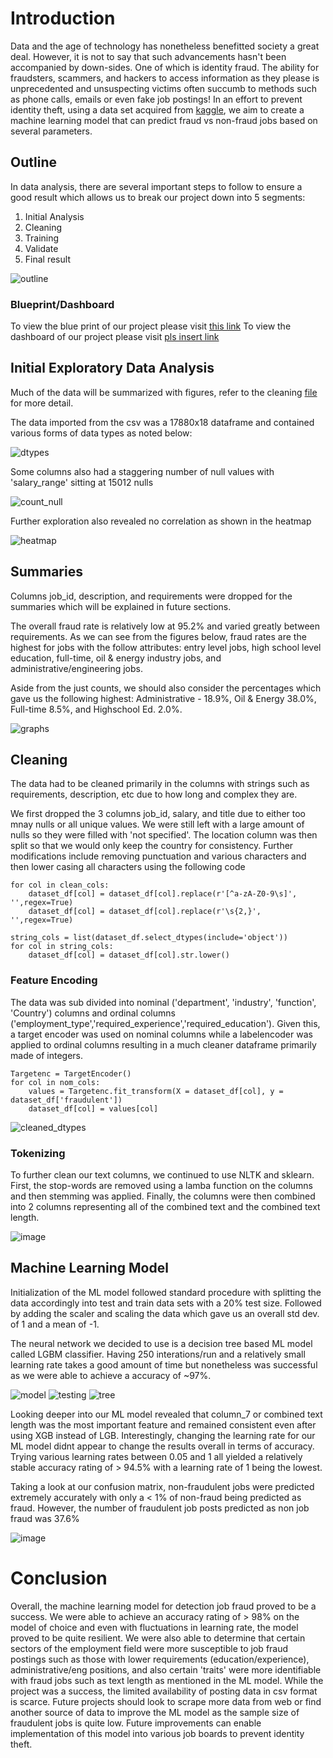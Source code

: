 # Introduction

Data and the age of technology has nonetheless benefitted society a great deal. However, it is not to say that such advancements hasn't been accompanied by down-sides. One of which is identity fraud. The ability for fraudsters, scammers, and hackers to access information as they please is unprecedented and unsuspecting victims often succumb to methods such as phone calls, emails or even fake job postings! In an effort to prevent identity theft, using a data set acquired from [kaggle](https://www.kaggle.com/datasets/shivamb/real-or-fake-fake-jobposting-prediction), we aim to create a machine learning model that can predict fraud vs non-fraud jobs based on several parameters.



## Outline

In data analysis, there are several important steps to follow to ensure a good result which allows us to break our project down into 5 segments:

1. Initial Analysis
2. Cleaning
3. Training
4. Validate
5. Final result

![outline](https://user-images.githubusercontent.com/100324759/182724518-8b1d7de3-b421-4c71-8e63-b355caee50da.PNG)

### Blueprint/Dashboard

To view the blue print of our project please visit [this link](https://docs.google.com/presentation/d/1v73JqSy9JSMub6i1UreA3L4CD9q1c_3ZiC92hr3AVbY/edit#slide=id.p)
To view the dashboard of our project please visit [pls insert link]()

## Initial Exploratory Data Analysis

Much of the data will be summarized with figures, refer to the cleaning [file](Uncleaned_Data_Analysis.ipynb) for more detail.

The data imported from the csv was a 17880x18 dataframe and contained various forms of data types as noted below:

![dtypes](https://user-images.githubusercontent.com/100324759/182724852-ebcc0c92-ab1c-4fc3-a90b-ebdbdc867353.PNG)

Some columns also had a staggering number of null values with 'salary_range' sitting at 15012 nulls

![count_null](https://user-images.githubusercontent.com/100324759/182725135-b4e05257-8133-49fe-ae52-68cb1d6e1a84.PNG)

Further exploration also revealed no correlation as shown in the heatmap

![heatmap](https://user-images.githubusercontent.com/100324759/182725759-5a461302-0b12-4871-810d-ff0fdd35fa83.PNG)

## Summaries

Columns job_id, description, and requirements were dropped for the summaries which will be explained in future sections.

The overall fraud rate is relatively low at 95.2% and varied greatly between requirements. As we can see from the figures below, fraud rates are the highest for jobs with the follow attributes: entry level jobs, high school level education, full-time, oil & energy industry jobs, and administrative/engineering jobs.

Aside from the just counts, we should also consider the percentages which gave us the following highest: Administrative - 18.9%, Oil & Energy 38.0%, Full-time 8.5%, and Highschool Ed. 2.0%.

![graphs](https://user-images.githubusercontent.com/100324759/182728992-071a9604-9e23-4d5b-a752-bef23f18eab8.PNG)

## Cleaning

The data had to be cleaned primarily in the columns with strings such as requirements, description, etc due to how long and complex they are. 

We first dropped the 3 columns job_id, salary, and title due to either too mnay nulls or all unique values. We were still left with a large amount of nulls so they were filled with 'not specified'. The location column was then split so that we would only keep the country for consistency. Further modifications include removing punctuation and various characters and then lower casing all characters using the following code
```
for col in clean_cols:
    dataset_df[col] = dataset_df[col].replace(r'[^a-zA-Z0-9\s]', '',regex=True)
    dataset_df[col] = dataset_df[col].replace(r'\s{2,}', '',regex=True)
    
string_cols = list(dataset_df.select_dtypes(include='object'))
for col in string_cols:
    dataset_df[col] = dataset_df[col].str.lower()
```
### Feature Encoding

The data was sub divided into nominal ('department', 'industry', 'function', 'Country') columns and ordinal columns ('employment_type','required_experience','required_education'). Given this, a target encoder was used on nominal columns while a labelencoder was applied to ordinal columns resulting in a much cleaner dataframe primarily made of integers. 
```
Targetenc = TargetEncoder()
for col in nom_cols:
    values = Targetenc.fit_transform(X = dataset_df[col], y = dataset_df['fraudulent'])
    dataset_df[col] = values[col]
```
![cleaned_dtypes](https://user-images.githubusercontent.com/100324759/182904854-016c9b4b-b6ec-41fe-af45-ee91833976ca.PNG)

### Tokenizing

To further clean our text columns, we continued to use NLTK and sklearn. First, the stop-words are removed using a lamba function on the columns and then stemming was applied. Finally, the columns were then combined into 2 columns representing all of the combined text and the combined text length.

![image](https://user-images.githubusercontent.com/100324759/182908382-a62976ee-2d7c-4c1d-b966-226e97c855d5.png)

## Machine Learning Model

Initialization of the ML model followed standard procedure with splitting the data accordingly into test and train data sets with a 20% test size. Followed by adding the scaler and scaling the data which gave us an overall std dev. of 1 and a mean of -1.

The neural network we decided to use is a decision tree based ML model called LGBM classifier. Having 250 interations/run and a relatively small learning rate takes a good amount of time but nonetheless was successful as we were able to achieve a accuracy of ~97%.

![model](https://user-images.githubusercontent.com/100324759/183107192-95a86829-07e0-49bb-af64-27d2ae7fe2b9.PNG)
![testing](https://user-images.githubusercontent.com/100324759/183107275-1f491596-5b7d-4dbb-a12f-37cf6644b834.PNG)
![tree](https://user-images.githubusercontent.com/100324759/183109205-499602fc-2315-4ec2-bbdf-a7188e756310.PNG)

Looking deeper into our ML model revealed that column_7 or combined text length was the most important feature and remained consistent even after using XGB instead of LGB. Interestingly, changing the learning rate for our ML model didnt appear to change the results overall in terms of accuracy. Trying various learning rates between 0.05 and 1 all yielded a relatively stable accuracy rating of > 94.5% with a learning rate of 1 being the lowest.

Taking a look at our confusion matrix, non-fraudulent jobs were predicted extremely accurately with only a < 1% of non-fraud being predicted as fraud. However, the number of fraudulent job posts predicted as non job fraud was 37.6%

![image](https://user-images.githubusercontent.com/100324759/183111594-d30f728e-97c4-4aa8-a5af-0e8ed2fd0a68.png)


# Conclusion

Overall, the machine learning model for detection job fraud proved to be a success. We were able to achieve an accuracy rating of > 98% on the model of choice and even with fluctuations in learning rate, the model proved to be quite resilient. We were also able to determine that certain sectors of the employment field were more susceptible to job fraud postings such as those with lower requirements (education/experience), administrative/eng positions, and also certain 'traits' were more identifiable with fraud jobs such as text length as mentioned in the ML model. While the project was a success, the limited availability of posting data in csv format is scarce. Future projects should look to scrape more data from web or find another source of data to improve the ML model as the sample size of fraudulent jobs is quite low. Future improvements can enable implementation of this model into various job boards to prevent identity theft.

